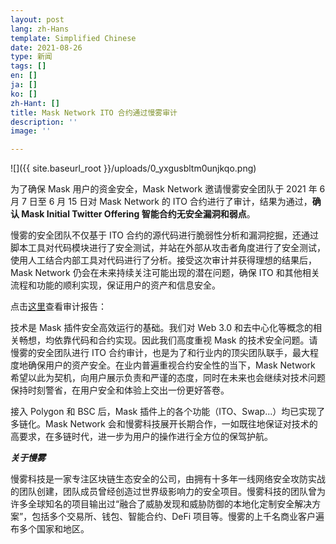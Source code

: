 ```yaml
---
layout: post
lang: zh-Hans
template: Simplified Chinese
date: 2021-08-26
type: 新闻
tags: []
en: []
ja: []
ko: []
zh-Hant: []
title: Mask Network ITO 合约通过慢雾审计
description: ''
image: ''

---
```

![]({{ site.baseurl_root }}/uploads/0_yxgusbltm0unjkqo.png)

为了确保 Mask 用户的资金安全，Mask Network 邀请慢雾安全团队于 2021 年 6 月 7 日至 6 月 15 日对 Mask Network 的 ITO 合约进行了审计，结果为通过，**确认 Mask Initial Twitter Offering 智能合约无安全漏洞和弱点**。

慢雾的安全团队不仅基于 ITO 合约的源代码进行脆弱性分析和漏洞挖掘，还通过脚本工具对代码模块进行了安全测试，并站在外部从攻击者角度进行了安全测试，使用人工结合内部工具对代码进行了分析。接受这次审计并获得理想的结果后，Mask Network 仍会在未来持续关注可能出现的潜在问题，确保 ITO 和其他相关流程和功能的顺利实现，保证用户的资产和信息安全。

点击[这里](https://github.com/DimensionDev/InitialTwitterOffering/blob/master/audits/SlowMist_Audit_Report_Chinese.pdf)查看审计报告：

技术是 Mask 插件安全高效运行的基础。我们对 Web 3.0 和去中心化等概念的相关畅想，均依靠代码和合约实现。因此我们高度重视 Mask 的技术安全问题。请慢雾的安全团队进行 ITO 合约审计，也是为了和行业内的顶尖团队联手，最大程度地确保用户的资产安全。在业内普遍重视合约安全性的当下，Mask Network 希望以此为契机，向用户展示负责和严谨的态度，同时在未来也会继续对技术问题保持时刻警省，在用户安全和体验上交出一份更好答卷。

接入 Polygon 和 BSC 后，Mask 插件上的各个功能（ITO、Swap...）均已实现了多链化。Mask Network 会和慢雾科技展开长期合作，一如既往地保证对技术的高要求，在多链时代，进一步为用户的操作进行全方位的保驾护航。

**_关于慢雾_**

慢雾科技是一家专注区块链生态安全的公司，由拥有十多年一线网络安全攻防实战的团队创建，团队成员曾经创造过世界级影响力的安全项目。慢雾科技的团队曾为许多全球知名的项目输出过“融合了威胁发现和威胁防御的本地化定制安全解决方案”，包括多个交易所、钱包、智能合约、DeFi 项目等。慢雾的上千名商业客户遍布多个国家和地区。